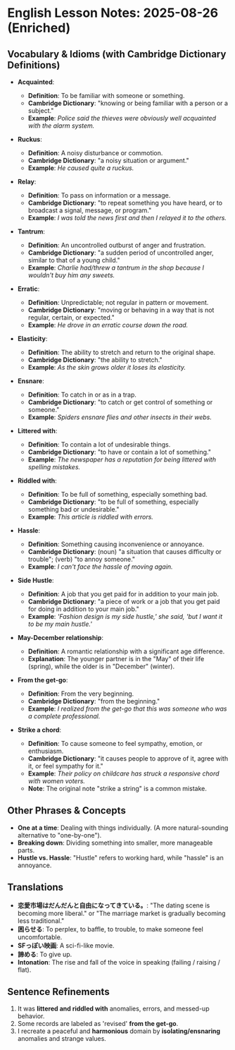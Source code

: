 # English Lesson Notes: 2025-08-26 (Enriched)

## Vocabulary & Idioms (with Cambridge Dictionary Definitions)

- **Acquainted**:
  - **Definition**: To be familiar with someone or something.
  - **Cambridge Dictionary**: "knowing or being familiar with a person or a subject."
  - **Example**: *Police said the thieves were obviously well acquainted with the alarm system.*

- **Ruckus**:
  - **Definition**: A noisy disturbance or commotion.
  - **Cambridge Dictionary**: "a noisy situation or argument."
  - **Example**: *He caused quite a ruckus.*

- **Relay**:
  - **Definition**: To pass on information or a message.
  - **Cambridge Dictionary**: "to repeat something you have heard, or to broadcast a signal, message, or program."
  - **Example**: *I was told the news first and then I relayed it to the others.*

- **Tantrum**:
  - **Definition**: An uncontrolled outburst of anger and frustration.
  - **Cambridge Dictionary**: "a sudden period of uncontrolled anger, similar to that of a young child."
  - **Example**: *Charlie had/threw a tantrum in the shop because I wouldn't buy him any sweets.*

- **Erratic**:
  - **Definition**: Unpredictable; not regular in pattern or movement.
  - **Cambridge Dictionary**: "moving or behaving in a way that is not regular, certain, or expected."
  - **Example**: *He drove in an erratic course down the road.*

- **Elasticity**:
  - **Definition**: The ability to stretch and return to the original shape.
  - **Cambridge Dictionary**: "the ability to stretch."
  - **Example**: *As the skin grows older it loses its elasticity.*

- **Ensnare**:
  - **Definition**: To catch in or as in a trap.
  - **Cambridge Dictionary**: "to catch or get control of something or someone."
  - **Example**: *Spiders ensnare flies and other insects in their webs.*

- **Littered with**:
  - **Definition**: To contain a lot of undesirable things.
  - **Cambridge Dictionary**: "to have or contain a lot of something."
  - **Example**: *The newspaper has a reputation for being littered with spelling mistakes.*

- **Riddled with**:
  - **Definition**: To be full of something, especially something bad.
  - **Cambridge Dictionary**: "to be full of something, especially something bad or undesirable."
  - **Example**: *This article is riddled with errors.*

- **Hassle**:
  - **Definition**: Something causing inconvenience or annoyance.
  - **Cambridge Dictionary**: (noun) "a situation that causes difficulty or trouble"; (verb) "to annoy someone."
  - **Example**: *I can't face the hassle of moving again.*

- **Side Hustle**:
  - **Definition**: A job that you get paid for in addition to your main job.
  - **Cambridge Dictionary**: "a piece of work or a job that you get paid for doing in addition to your main job."
  - **Example**: *'Fashion design is my side hustle,' she said, 'but I want it to be my main hustle.'*

- **May-December relationship**:
  - **Definition**: A romantic relationship with a significant age difference.
  - **Explanation**: The younger partner is in the "May" of their life (spring), while the older is in "December" (winter).

- **From the get-go**:
  - **Definition**: From the very beginning.
  - **Cambridge Dictionary**: "from the beginning."
  - **Example**: *I realized from the get-go that this was someone who was a complete professional.*

- **Strike a chord**:
  - **Definition**: To cause someone to feel sympathy, emotion, or enthusiasm.
  - **Cambridge Dictionary**: "it causes people to approve of it, agree with it, or feel sympathy for it."
  - **Example**: *Their policy on childcare has struck a responsive chord with women voters.*
  - **Note**: The original note "strike a string" is a common mistake.

## Other Phrases & Concepts

- **One at a time**: Dealing with things individually. (A more natural-sounding alternative to "one-by-one").
- **Breaking down**: Dividing something into smaller, more manageable parts.
- **Hustle vs. Hassle**: "Hustle" refers to working hard, while "hassle" is an annoyance.

## Translations

- **恋愛市場はだんだんと自由になってきている。**: "The dating scene is becoming more liberal." or "The marriage market is gradually becoming less traditional."
- **困らせる**: To perplex, to baffle, to trouble, to make someone feel uncomfortable.
- **SFっぽい映画**: A sci-fi-like movie.
- **諦める**: To give up.
- **Intonation**: The rise and fall of the voice in speaking (failing / raising / flat).

## Sentence Refinements

1. It was **littered and riddled with** anomalies, errors, and messed-up behavior.
2. Some records are labeled as 'revised' **from the get-go**.
3. I recreate a peaceful and **harmonious** domain by **isolating/ensnaring** anomalies and strange values.
